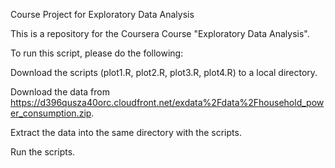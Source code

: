 Course Project for Exploratory Data Analysis

This is a repository for the Coursera Course "Exploratory Data Analysis".

To run this script, please do the following:

Download the scripts (plot1.R, plot2.R, plot3.R, plot4.R) to a local directory.

Download the data from https://d396qusza40orc.cloudfront.net/exdata%2Fdata%2Fhousehold_power_consumption.zip.

Extract the data into the same directory with the scripts.

Run the scripts.
